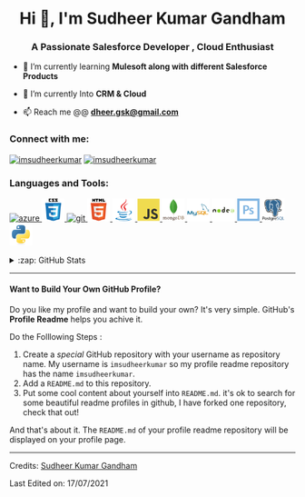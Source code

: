 <h1 align="center">Hi 👋, I'm Sudheer Kumar Gandham</h1>
<h3 align="center">A Passionate Salesforce Developer , Cloud Enthusiast</h3>


- 🔭 I’m currently learning  **Mulesoft along with different Salesforce Products**

- 🌱 I’m currently Into **CRM & Cloud**

- 📫 Reach me @@ **dheer.gsk@gmail.com**



<h3 align="left">Connect with me:</h3>
<p align="left">
<a href="https://twitter.com/imsudheerkumar" target="blank"><img align="center" src="https://cdn.jsdelivr.net/npm/simple-icons@3.0.1/icons/twitter.svg" alt="imsudheerkumar" height="30" width="40" /></a>
<a href="https://linkedin.com/in/imsudheerkumar" target="blank"><img align="center" src="https://cdn.jsdelivr.net/npm/simple-icons@3.0.1/icons/linkedin.svg" alt="imsudheerkumar" height="30" width="40" /></a>
</p>

<h3 align="left">Languages and Tools:</h3>
<p align="left"> <a href="https://azure.microsoft.com/en-in/" target="_blank"> <img src="https://www.vectorlogo.zone/logos/microsoft_azure/microsoft_azure-icon.svg" alt="azure" width="40" height="40"/> </a> <a href="https://www.w3schools.com/css/" target="_blank"> <img src="https://raw.githubusercontent.com/devicons/devicon/master/icons/css3/css3-original-wordmark.svg" alt="css3" width="40" height="40"/> </a> <a href="https://git-scm.com/" target="_blank"> <img src="https://www.vectorlogo.zone/logos/git-scm/git-scm-icon.svg" alt="git" width="40" height="40"/> </a> <a href="https://www.w3.org/html/" target="_blank"> <img src="https://raw.githubusercontent.com/devicons/devicon/master/icons/html5/html5-original-wordmark.svg" alt="html5" width="40" height="40"/> </a> <a href="https://www.java.com" target="_blank"> <img src="https://raw.githubusercontent.com/devicons/devicon/master/icons/java/java-original.svg" alt="java" width="40" height="40"/> </a> <a href="https://developer.mozilla.org/en-US/docs/Web/JavaScript" target="_blank"> <img src="https://raw.githubusercontent.com/devicons/devicon/master/icons/javascript/javascript-original.svg" alt="javascript" width="40" height="40"/> </a> <a href="https://www.mongodb.com/" target="_blank"> <img src="https://raw.githubusercontent.com/devicons/devicon/master/icons/mongodb/mongodb-original-wordmark.svg" alt="mongodb" width="40" height="40"/> </a> <a href="https://www.mysql.com/" target="_blank"> <img src="https://raw.githubusercontent.com/devicons/devicon/master/icons/mysql/mysql-original-wordmark.svg" alt="mysql" width="40" height="40"/> </a> <a href="https://nodejs.org" target="_blank"> <img src="https://raw.githubusercontent.com/devicons/devicon/master/icons/nodejs/nodejs-original-wordmark.svg" alt="nodejs" width="40" height="40"/> </a> <a href="https://www.photoshop.com/en" target="_blank"> <img src="https://raw.githubusercontent.com/devicons/devicon/master/icons/photoshop/photoshop-line.svg" alt="photoshop" width="40" height="40"/> </a> <a href="https://www.postgresql.org" target="_blank"> <img src="https://raw.githubusercontent.com/devicons/devicon/master/icons/postgresql/postgresql-original-wordmark.svg" alt="postgresql" width="40" height="40"/> </a> <a href="https://www.python.org" target="_blank"> <img src="https://raw.githubusercontent.com/devicons/devicon/master/icons/python/python-original.svg" alt="python" width="40" height="40"/> </a> </p>


<details>
  <summary>:zap: GitHub Stats</summary>
  <img align="left" color="black" src="https://github-readme-stats-sage-pi.vercel.app/api?username=imsudheerkumar&show_icons=true&hide_border=true" alt="imsudheerkumar" /></details>
 
 -----
  #### Want to Build Your Own GitHub Profile?

Do you like my profile and want to build your own? It's very simple. GitHub's **Profile Readme** helps you achive it.

Do the Folllowing Steps :

1. Create a *special* GitHub repository with your username as repository name. My username is `imsudheerkumar` so my profile readme repository has the name `imsudheerkumar`.
2. Add a `README.md` to this repository.
3. Put some cool content about yourself into `README.md`. it's ok to search for some beautiful readme profiles in github, I have forked one repository, check that out!

And that's about it. The `README.md` of your profile readme repository will be displayed on your profile page. 

-----
Credits: [Sudheer Kumar Gandham](https://github.com/imsudheerkumar)

Last Edited on: 17/07/2021


